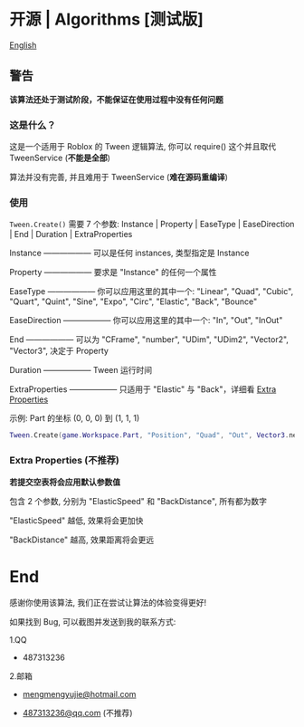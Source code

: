 # 开源 | Algorithms [测试版]

[English](https://github.com/Verycuteabbey/Algorithms/blob/main/README.md)

## 警告
**该算法还处于测试阶段，不能保证在使用过程中没有任何问题**
### 这是什么？
这是一个适用于 Roblox 的 Tween 逻辑算法, 你可以 require() 这个并且取代 TweenService (**不能是全部**)

算法并没有完善, 并且难用于 TweenService (**难在源码重编译**)
### 使用
`Tween.Create()` 需要 7 个参数:
Instance | Property | EaseType | EaseDirection | End | Duration | ExtraProperties

Instance —————— 可以是任何 instances, 类型指定是 Instance

Property —————— 要求是 "Instance" 的任何一个属性

EaseType —————— 你可以应用这里的其中一个: "Linear", "Quad", "Cubic", "Quart", "Quint", "Sine", "Expo", "Circ", "Elastic", "Back", "Bounce"

EaseDirection —————— 你可以应用这里的其中一个: "In", "Out", "InOut"

End —————— 可以为 "CFrame", "number", "UDim", "UDim2", "Vector2", "Vector3", 决定于 Property

Duration —————— Tween 运行时间

ExtraProperties —————— 只适用于 "Elastic" 与 "Back"，详细看 [Extra Properties](https://github.com/Verycuteabbey/Algorithms/blob/main/README_CN.md#extra-properties-不推荐)

示例: Part 的坐标 (0, 0, 0) 到 (1, 1, 1)
```lua
Tween.Create(game.Workspace.Part, "Position", "Quad", "Out", Vector3.new(1, 1, 1), 1, {});
```
### Extra Properties (不推荐)
**若提交空表将会应用默认参数值**

包含 2 个参数, 分别为 "ElasticSpeed" 和 "BackDistance", 所有都为数字

"ElasticSpeed" 越低, 效果将会更加快

"BackDistance" 越高, 效果距离将会更远
# End
感谢你使用该算法, 我们正在尝试让算法的体验变得更好!

如果找到 Bug, 可以截图并发送到我的联系方式:

1.QQ
 - 487313236

2.邮箱
 - mengmengyujie@hotmail.com

 - 487313236@qq.com (不推荐)
